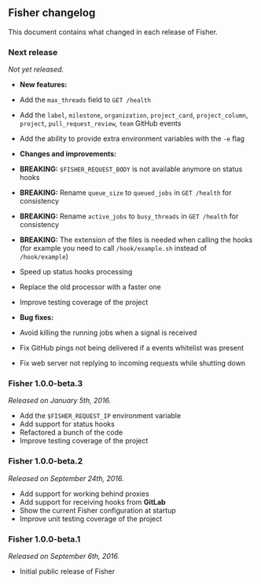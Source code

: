## Fisher changelog

This document contains what changed in each release of Fisher.

### Next release

*Not yet released.*

* **New features:**

 * Add the `max_threads` field to `GET /health`
 * Add the `label`, `milestone`, `organization`, `project_card`,
   `project_column`, `project`, `pull_request_review`, `team` GitHub events
 * Add the ability to provide extra environment variables with the `-e` flag

* **Changes and improvements:**

 * **BREAKING:** `$FISHER_REQUEST_BODY` is not available anymore on status
   hooks
 * **BREAKING:** Rename `queue_size` to `queued_jobs` in `GET /health` for
   consistency
 * **BREAKING:** Rename `active_jobs` to `busy_threads` in `GET /health` for
  consistency
 * **BREAKING:** The extension of the files is needed when calling the hooks
  (for example you need to call `/hook/example.sh` instead of `/hook/example`)
 * Speed up status hooks processing
 * Replace the old processor with a faster one
 * Improve testing coverage of the project

* **Bug fixes:**

 * Avoid killing the running jobs when a signal is received
 * Fix GitHub pings not being delivered if a events whitelist was present
 * Fix web server not replying to incoming requests while shutting down

### Fisher 1.0.0-beta.3

*Released on January 5th, 2016.*

* Add the `$FISHER_REQUEST_IP` environment variable
* Add support for status hooks
* Refactored a bunch of the code
* Improve testing coverage of the project

### Fisher 1.0.0-beta.2

*Released on September 24th, 2016.*

* Add support for working behind proxies
* Add support for receiving hooks from **GitLab**
* Show the current Fisher configuration at startup
* Improve unit testing coverage of the project

### Fisher 1.0.0-beta.1

*Released on September 6th, 2016.*

* Initial public release of Fisher
